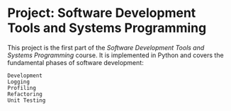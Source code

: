 # Project: Software Development Tools and Systems Programming

This project is the first part of the *Software Development Tools and Systems Programming* course.
It is implemented in Python and covers the fundamental phases of software development:

    Development
    Logging
    Profiling
    Refactoring
    Unit Testing
